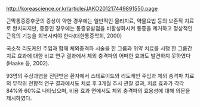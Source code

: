 http://koreascience.or.kr/article/JAKO201217449891550.page

근막통증증후군의 증상이 약한 경우에는 일반적인 물리치료, 약물요법 등의 보존적 치료로 완치되지만, 중증인 경우에는 통증유발점을 비활성화시켜 통증을 제거하고 정상적인 근육의 기능을 회복시켜야 한다(대한통증학회, 2000)

국소적 리도케인 주입과 함께 체외충격파 시술을 한 그룹과 위약 치료를 시행 한 그룹간 치료 효과에 대한 비교 연구 결과에서 체외 충격파의 어떠한 효과도 발견하지 못하였다(Haake 등, 2002).

93명의 주상과염을 진단받은 환자에서 스테로이드와 리도케인 주입과 체외 충격파 치료의 무작위 전향적 연구 결과에서도 치료 후 3개월 추시 관찰 결과, 치료 효과가 각각 84%와 60%로 나타났으며, 비용 효과 면에서도 체외 충격파의 효용성에 대해 의문을 제시하였다.

